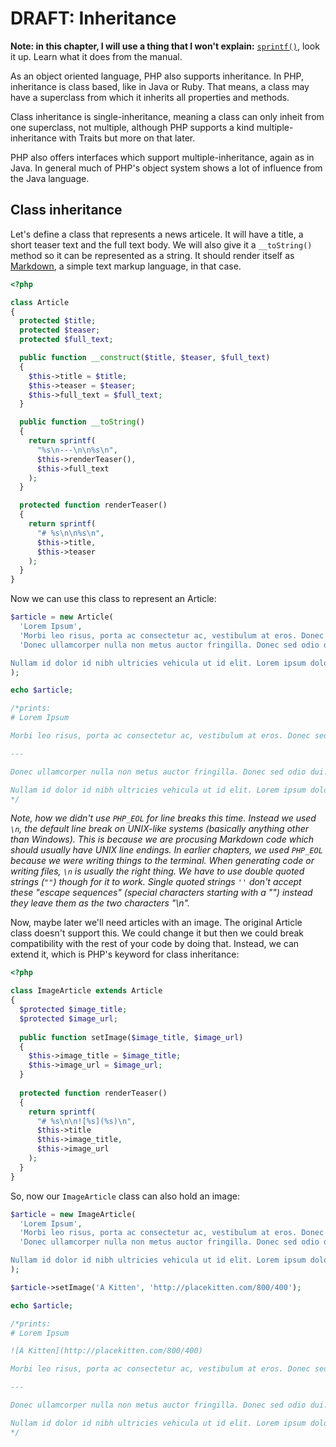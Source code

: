 # DRAFT: Inheritance

**Note: in this chapter, I will use a thing that I won't explain:** [`sprintf()`](http://php.net/manual/de/function.sprintf.php), look it up. Learn what it does from the manual.

As an object oriented language, PHP also supports inheritance. In PHP, inheritance is class based, like in Java or Ruby. That means, a class may have a superclass from which it inherits all properties and methods.

Class inheritance is single-inheritance, meaning a class can only inheit from one superclass, not multiple, although PHP supports a kind multiple-inheritance with Traits but more on that later.

PHP also offers interfaces which support multiple-inheritance, again as in Java. In general much of PHP's object system shows a lot of influence from the Java language.

## Class inheritance

Let's define a class that represents a news articele. It will have a title, a short teaser text and the full text body. We will also give it a `__toString()` method so it can be represented as a string. It should render itself as [Markdown](http://en.wikipedia.org/wiki/Markdown), a simple text markup language, in that case.

```php
<?php

class Article
{
  protected $title;
  protected $teaser;
  protected $full_text;

  public function __construct($title, $teaser, $full_text)
  {
    $this->title = $title;
    $this->teaser = $teaser;
    $this->full_text = $full_text;
  }

  public function __toString()
  {
    return sprintf(
      "%s\n---\n\n%s\n",
      $this->renderTeaser(),
      $this->full_text
    );
  }

  protected function renderTeaser()
  {
    return sprintf(
      "# %s\n\n%s\n",
      $this->title,
      $this->teaser
    );
  }
}


```

Now we can use this class to represent an Article:

```php
$article = new Article(
  'Lorem Ipsum',
  'Morbi leo risus, porta ac consectetur ac, vestibulum at eros. Donec sed odio dui.'
  'Donec ullamcorper nulla non metus auctor fringilla. Donec sed odio dui. Cum sociis natoque penatibus et magnis dis parturient montes, nascetur ridiculus mus. Nulla vitae elit libero, a pharetra augue. Praesent commodo cursus magna, vel scelerisque nisl consectetur et. Nullam id dolor id nibh ultricies vehicula ut id elit.

Nullam id dolor id nibh ultricies vehicula ut id elit. Lorem ipsum dolor sit amet, consectetur adipiscing elit. Cras mattis consectetur purus sit amet fermentum. Integer posuere erat a ante venenatis dapibus posuere velit aliquet.'
);

echo $article;

/*prints:
# Lorem Ipsum

Morbi leo risus, porta ac consectetur ac, vestibulum at eros. Donec sed odio dui.

---

Donec ullamcorper nulla non metus auctor fringilla. Donec sed odio dui. Cum sociis natoque penatibus et magnis dis parturient montes, nascetur ridiculus mus. Nulla vitae elit libero, a pharetra augue. Praesent commodo cursus magna, vel scelerisque nisl consectetur et. Nullam id dolor id nibh ultricies vehicula ut id elit.

Nullam id dolor id nibh ultricies vehicula ut id elit. Lorem ipsum dolor sit amet, consectetur adipiscing elit. Cras mattis consectetur purus sit amet fermentum. Integer posuere erat a ante venenatis dapibus posuere velit aliquet.
*/
```

*Note, how we didn't use `PHP_EOL` for line breaks this time. Instead we used `\n`, the default line break on UNIX-like systems (basically anything other than Windows). This is because we are procusing Markdown code which should usually have UNIX line endings. In earlier chapters, we used `PHP_EOL` because we were writing things to the terminal. When generating code or writing files, `\n` is usually the right thing. We have to use double quoted strings (`""`) though for it to work. Single quoted strings `''` don't accept these "escape sequences" (special characters starting with a "\") instead they leave them as the two characters "\n".*

Now, maybe later we'll need articles with an image. The original Article class doesn't support this. We could change it but then we could break compatibility with the rest of your code by doing that. Instead, we can extend it, which is PHP's keyword for class inheritance:

```php
<?php

class ImageArticle extends Article
{
  $protected $image_title; 
  $protected $image_url;
  
  public function setImage($image_title, $image_url)
  {
    $this->image_title = $image_title;
    $this->image_url = $image_url;
  }
  
  protected function renderTeaser()
  {
    return sprintf(
      "# %s\n\n![%s](%s)\n",
      $this->title
      $this->image_title,
      $this->image_url
    );
  }
}
```

So, now our `ImageArticle` class can also hold an image:

```php
$article = new ImageArticle(
  'Lorem Ipsum',
  'Morbi leo risus, porta ac consectetur ac, vestibulum at eros. Donec sed odio dui.'
  'Donec ullamcorper nulla non metus auctor fringilla. Donec sed odio dui. Cum sociis natoque penatibus et magnis dis parturient montes, nascetur ridiculus mus. Nulla vitae elit libero, a pharetra augue. Praesent commodo cursus magna, vel scelerisque nisl consectetur et. Nullam id dolor id nibh ultricies vehicula ut id elit.

Nullam id dolor id nibh ultricies vehicula ut id elit. Lorem ipsum dolor sit amet, consectetur adipiscing elit. Cras mattis consectetur purus sit amet fermentum. Integer posuere erat a ante venenatis dapibus posuere velit aliquet.'
);

$article->setImage('A Kitten', 'http://placekitten.com/800/400');

echo $article;

/*prints:
# Lorem Ipsum

![A Kitten](http://placekitten.com/800/400)

Morbi leo risus, porta ac consectetur ac, vestibulum at eros. Donec sed odio dui.

---

Donec ullamcorper nulla non metus auctor fringilla. Donec sed odio dui. Cum sociis natoque penatibus et magnis dis parturient montes, nascetur ridiculus mus. Nulla vitae elit libero, a pharetra augue. Praesent commodo cursus magna, vel scelerisque nisl consectetur et. Nullam id dolor id nibh ultricies vehicula ut id elit.

Nullam id dolor id nibh ultricies vehicula ut id elit. Lorem ipsum dolor sit amet, consectetur adipiscing elit. Cras mattis consectetur purus sit amet fermentum. Integer posuere erat a ante venenatis dapibus posuere velit aliquet.
*/
```
